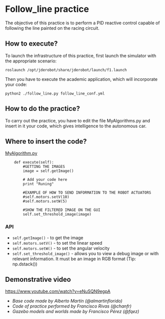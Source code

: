 # Follow_line practice
The objective of this practice is to perform a PID reactive control capable of following the line painted on the racing circuit.

## How to execute?
To launch the infrastructure of this practice, first launch the simulator with the appropriate scenario:
```
roslaunch /opt/jderobot/share/jderobot/launch/f1.launch
```
Then you have to execute the academic application, which will incorporate your code:
```
python2 ./follow_line.py follow_line_conf.yml
```

## How to do the practice?
To carry out the practice, you have to edit the file MyAlgorithms.py and insert in it your code, which gives intelligence to the autonomous car.

## Where to insert the code?
[MyAlgorithm.py](MyAlgorithm.py#L87)
```
    def execute(self):
        #GETTING THE IMAGES
        image = self.getImage()

        # Add your code here
        print "Runing"

        #EXAMPLE OF HOW TO SEND INFORMATION TO THE ROBOT ACTUATORS
        #self.motors.setV(10)
        #self.motors.setW(5)

        #SHOW THE FILTERED IMAGE ON THE GUI
        self.set_threshold_image(image)
```

### API
* `self.getImage()` - to get the image 
* `self.motors.setV()` - to set the linear speed
* `self.motors.setW()` - to set the angular velocity
* `self.set_threshold_image()` - allows you to view a debug image or with relevant information. It must be an image in RGB format (Tip: np.dstack())


## Demonstrative video
https://www.youtube.com/watch?v=eNuSQN9egpA

* *Base code made by Alberto Martín (@almartinflorido)*
* *Code of practice performed by Francisco Rivas (@chanfr)*
* *Gazebo models and worlds made by Francisco Pérez (@fqez)*

